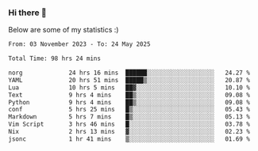 ### Hi there 👋
Below are some of my statistics :)

<!--START_SECTION:waka-->

```txt
From: 03 November 2023 - To: 24 May 2025

Total Time: 98 hrs 24 mins

norg             24 hrs 16 mins  ██████░░░░░░░░░░░░░░░░░░░   24.27 %
YAML             20 hrs 51 mins  █████▒░░░░░░░░░░░░░░░░░░░   20.87 %
Lua              10 hrs 5 mins   ██▓░░░░░░░░░░░░░░░░░░░░░░   10.10 %
Text             9 hrs 4 mins    ██▒░░░░░░░░░░░░░░░░░░░░░░   09.08 %
Python           9 hrs 4 mins    ██▒░░░░░░░░░░░░░░░░░░░░░░   09.08 %
conf             5 hrs 25 mins   █▒░░░░░░░░░░░░░░░░░░░░░░░   05.43 %
Markdown         5 hrs 7 mins    █▒░░░░░░░░░░░░░░░░░░░░░░░   05.13 %
Vim Script       3 hrs 46 mins   █░░░░░░░░░░░░░░░░░░░░░░░░   03.78 %
Nix              2 hrs 13 mins   ▓░░░░░░░░░░░░░░░░░░░░░░░░   02.23 %
jsonc            1 hr 41 mins    ▒░░░░░░░░░░░░░░░░░░░░░░░░   01.69 %
```

<!--END_SECTION:waka-->

<!--
**KlapenHz/KlapenHz** is a ✨ _special_ ✨ repository because its `README.md` (this file) appears on your GitHub profile.

Here are some ideas to get you started:

- 🔭 I’m currently working on ...
- 🌱 I’m currently learning ...
- 👯 I’m looking to collaborate on ...
- 🤔 I’m looking for help with ...
- 💬 Ask me about ...
- 📫 How to reach me: ...
- 😄 Pronouns: ...
- ⚡ Fun fact: ...
-->

